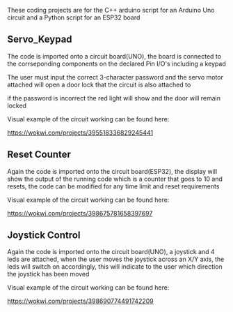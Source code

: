 These coding projects are for the C++ arduino script for an Arduino Uno circuit and a Python script for an ESP32 board 


Servo_Keypad
-----
The code is imported onto a circuit board(UNO), the board is connected to the corrseponding components on the declared Pin I/O's including a keypad

The user must input the correct 3-character password and the servo motor attached will open a door lock that the circuit is also attached to 

if the password is incorrect the red light will show and the door will remain locked 


Visual example of the circuit working can be found here:

https://wokwi.com/projects/395518336829245441


Reset Counter
-----

Again the code is imported onto the circuit board(ESP32), the display will show the output of the running code which is a counter that goes to 10 and resets, the code can be modified for any time limit and reset requirements

Visual example of the circuit working can be found here:

https://wokwi.com/projects/398675781658397697


Joystick Control
-----

Again the code is imported onto the circuit board(UNO), a joystick and 4 leds are attached, when the user moves the joystick across an X/Y axis, the leds will switch on accordingly, this will indicate to the user which direction the joystick has been moved

Visual example of the circuit working can be found here:

https://wokwi.com/projects/398690774491742209
